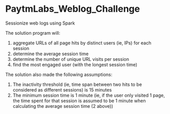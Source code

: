# PaytmLabs_Weblog_Challenge
Sessionize web logs using Spark

The solution program will:

1. aggregate URLs of all page hits by distinct users (ie, IPs) for each session
2. determine the average session time
3. determine the number of unique URL visits per session
4. find the most engaged user (with the longest session time)

The solution also made the following assumptions:

1. The inactivity threshold (ie, time span between two hits to be considered as different sessions) is 15 minutes
2. The minimum session time is 1 minute (ie, if the user only visited 1 page, the time spent for that session is assumed to be 1 minute when calculating the average session time (2 above))
